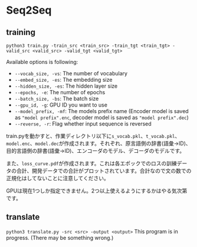 # Seq2Seq

## training
`python3 train.py
    -train_src <train_src> -train_tgt <train_tgt>
    -valid_src <valid_src> -valid_tgt <valid_tgt>`

Available options is following:
* `--vocab_size, -vs`: The number of vocabulary
* `--embed_size, -es`: The embedding size
* `--hidden_size, -es`: The hidden layer size
* `--epochs, -e`: The number of epochs
* `--batch_size, -bs`: The batch size
* `--gpu_id, -g`: GPU ID you want to use
* `--model_prefix, -mf`: The models prefix name (Encoder model is saved as `"model prefix".enc`, decoder model is saved as `"model prefix".dec`)
* `--reverse, -r`: Flag whether input sequence is reversed

train.pyを動かすと、作業ディレクトリ以下に`s_vocab.pkl`、`t_vocab.pkl`、`model.enc`、`model.dec`が作成されます。それぞれ、原言語側の辞書(語彙->ID)、目的言語側の辞書(語彙->ID)、エンコーダのモデル、デコーダのモデルです。

また、`loss_curve.pdf`が作成されます。これは各エポックでのロスの訓練データの合計、開発データでの合計がプロットされています。合計なので文の数での正規化はしてないことに注意してください。

GPUは現在1つしか指定できません。2つ以上使えるようにするかはやる気次第です。

## translate
`python3 translate.py -src <src> -output <output>`
This program is in progress. (There may be something wrong.)

